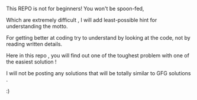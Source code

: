 This REPO is not for beginners! You won't be spoon-fed,

Which are extremely difficult , I will add least-possible hint for
understanding the motto.  

For getting better at coding try to understand by looking at the code, not by 
reading written details.  

Here in this repo , you will find out one of the toughest problem with one of
the easiest solution ! 

I will not be posting any solutions that will be totally similar to GFG
solutions .

:)
